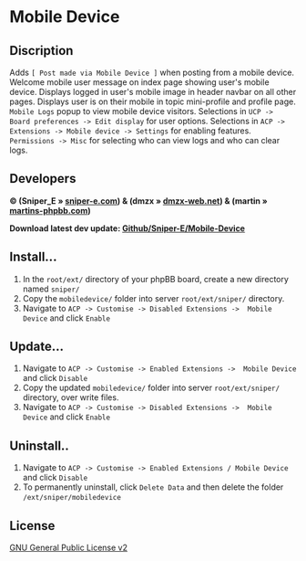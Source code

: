 # Mobile Device

## Discription
Adds `[ Post made via Mobile Device ]` when posting from a mobile device. Welcome mobile user message on index page showing user's mobile device. Displays logged in user's mobile image in header navbar on all other pages. Displays user is on their mobile in topic mini-profile and profile page. `Mobile Logs` popup to view mobile device visitors. Selections in `UCP -> Board preferences -> Edit display` for user options. Selections in `ACP -> Extensions -> Mobile device -> Settings` for enabling features. `Permissions -> Misc` for selecting who can view logs and who can clear logs.

## Developers
<strong>© (Sniper_E » [sniper-e.com](http://sniper-e.com)) & (dmzx » [dmzx-web.net](http://www.dmzx-web.net)) & (martin » [martins-phpbb.com](https://www.martins-phpbb-test.com/forum))

Download latest dev update: [Github/Sniper-E/Mobile-Device](https://github.com/Sniper-E/mobiledevice/archive/master.zip)</strong>

## Install...
1. In the `root/ext/` directory of your phpBB board, create a new directory named `sniper/`
2. Copy the `mobiledevice/` folder into server `root/ext/sniper/` directory.
3. Navigate to `ACP -> Customise -> Disabled Extensions ->  Mobile Device` and click `Enable`

## Update...
1. Navigate to `ACP -> Customise -> Enabled Extensions ->  Mobile Device` and click `Disable`
2. Copy the updated `mobiledevice/` folder into server `root/ext/sniper/` directory, over write files.
3. Navigate to `ACP -> Customise -> Disabled Extensions ->  Mobile Device` and click `Enable`

## Uninstall..
1. Navigate to `ACP -> Customise -> Enabled Extensions / Mobile Device` and click `Disable`
2. To permanently uninstall, click `Delete Data` and then delete the folder `/ext/sniper/mobiledevice`

## License
[GNU General Public License v2](http://opensource.org/licenses/GPL-2.0)
